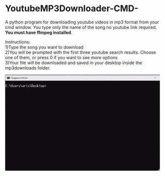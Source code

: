 # YoutubeMP3Downloader-CMD-
A python program for downloading youtube videos in mp3 format from your cmd window. You type only the name of the song no youtube link required.
**You must have ffmpeg installed**. 

Instructions:\
1)Type the song you want to download\
2)You will be prompted with the first three youtube search results. Choose one of them, or press 0 if you want to see more options\
3)Your file will be downloaded and saved in your desktop inside the mp3downloads folder.

![](https://github.com/ArisPagonopoulos/YoutubeMP3Downloader-CMD-/blob/main/demo.gif)

